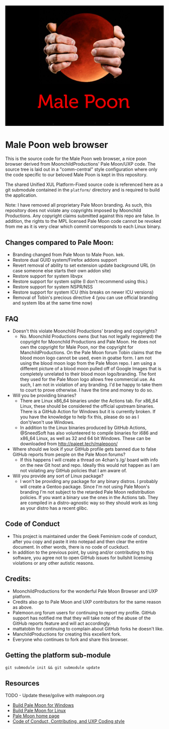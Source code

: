 ![Male Poon Logo](branding/malepoon_logo.jpg)

# Male Poon web browser

This is the source code for the Male Poon web browser, a nice poon browser derived from MoonchildProductions' Pale Moon/UXP code. The source tree is
laid out in a "comm-central" style configuration where only the code specific to our beloved Male Poon is kept in this repository.

The shared Unified XUL Platform-Fixed source code is referenced here as a git submodule contained in the `platform/` directory and is required to build the application.

Note: I have removed all proprietary Pale Moon branding. As such, this repository does not violate any copyrights imposed by Moonchild Productions. Any copyright claims submitted against this repo are false. In addition, the rights to the MPL licensed Pale Moon code cannot be revoked from me as it is very clear which commit corresponds to each Linux binary.

## Changes compared to Pale Moon:
* Branding changed from Pale Moon to Male Poon. kek.
* Restore dual GUID system/Firefox addons support
* Revert removal of ability to set extension update background URL (in case someone else starts their own addon site)
* Restore support for system libvpx
* Restore support for system sqlite (I don't recommend using this.)
* Restore support for system NSPR/NSS
* Restore support for system ICU (this breaks on newer ICU versions)
* Removal of Tobin's precious directive 4 (you can use official branding and system libs at the same time now)

## FAQ
* Doesn't this violate Moonchild Productions' branding and copyrights?
    * No. Moonchild Productions owns (but has not legally registered) the copyright for Moonchild Productions and Pale Moon. He does not own the copyright for Male Poon, nor the copyright for ManchildProductions. On the Pale Moon forum Tobin claims that the blood moon logo cannot be used, even in goatse form. I am not using the blood moon logo from the Pale Moon repo. I am using a different picture of a blood moon pulled off of Google Images that is completely unrelated to their blood moon logo/branding. The font they used for the Pale Moon logo allows free commercial use. As such, I am not in violation of any branding. I'd be happy to take them to court to prove otherwise. I have the time and money to do so.
* Will you be providing binaries?
    * There are Linux x86_64 binaries under the Actions tab. For x86_64 Linux, these should be considered the official upstream binaries. There is a GitHub Action for Windows but it is currently broken. If you have the knowledge to help fix this, please do so as I don't/won't use Windows.
    * In addition to the Linux binaries produced by GitHub Actions, @SneedSoft has also volunteered to compile binaries for i686 and x86_64 Linux, as well as 32 and 64 bit Windows. These can be downloaded from http://pajeet.tech/malepoon/
* Where should we look if your GitHub profile gets banned due to false GitHub reports from people on the Pale Moon forums?
    * If this happens I will create a thread on 4chan's /g/ board with info on the new Git host and repo. Ideally this would not happen as I am not violating any GitHub policies that I am aware of.
* Will you provide any sort of Linux package?
    * I won't be providing any package for any binary distros. I probably will create a Gentoo package. Since I'm not using Pale Moon's branding I'm not subject to the retarded Pale Moon redistribution policies. If you want a binary use the ones in the Actions tab. They are compiled in a distro-agnostic way so they should work as long as your distro has a recent glibc.

## Code of Conduct
* This project is maintained under the Geek Feminism code of conduct, after you copy and paste it into notepad and then clear the entire document. In other words, there is no code of cuckduct.
* In addition to the previous point, by using and/or contributing to this software, you agree not to open GitHub issues for bullshit licensing violations or any other autistic reasons.

## Credits:
* MoonchildProductions for the wonderful Pale Moon Browser and UXP platform.
* Credits also go to Pale Moon and UXP contributors for the same reason as above.
* Palemoon.org forum users for continuing to report my profile. GitHub support has notified me that they will take note of the abuse of the GitHub reports feature and will act accordingly.
* mattatobin for continuing to complain about GitHub forks he doesn't like.
* ManchildProductions for creating this excellent fork.
* Everyone who continues to fork and share this browser.

## Getting the platform sub-module
`git submodule init && git submodule update`

## Resources
TODO - Update these/golive with malepoon.org
 * [Build Pale Moon for Windows](https://developer.palemoon.org/build/windows/)
 * [Build Pale Moon for Linux](https://developer.palemoon.org/build/linux/)
 * [Pale Moon home page](http://www.palemoon.org/)
 * [Code of Conduct, Contributing, and UXP Coding style](https://repo.palemoon.org/MoonchildProductions/UXP/src/branch/master/docs)